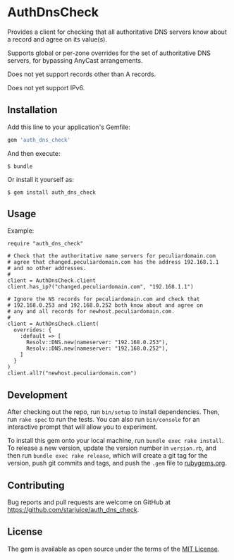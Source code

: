 # AuthDnsCheck

Provides a client for checking that all authoritative DNS servers know
about a record and agree on its value(s).

Supports global or per-zone overrides for the set of authoritative DNS
servers, for bypassing AnyCast arrangements.

Does not yet support records other than A records.

Does not yet support IPv6.

## Installation

Add this line to your application's Gemfile:

```ruby
gem 'auth_dns_check'
```

And then execute:

    $ bundle

Or install it yourself as:

    $ gem install auth_dns_check

## Usage

Example:

```
require "auth_dns_check"

# Check that the authoritative name servers for peculiardomain.com
# agree that changed.peculiardomain.com has the address 192.168.1.1
# and no other addresses.
#
client = AuthDnsCheck.client
client.has_ip?("changed.peculiardomain.com", "192.168.1.1")

# Ignore the NS records for peculiardomain.com and check that
# 192.168.0.253 and 192.168.0.252 both know about and agree on
# any and all records for newhost.peculiardomain.com.
#
client = AuthDnsCheck.client(
  overrides: {
    :default => [
      Resolv::DNS.new(nameserver: "192.168.0.253"),
      Resolv::DNS.new(nameserver: "192.168.0.252"),
    ]
  }
)
client.all?("newhost.peculiardomain.com")
```

## Development

After checking out the repo, run `bin/setup` to install dependencies. Then, run `rake spec` to run the tests. You can also run `bin/console` for an interactive prompt that will allow you to experiment.

To install this gem onto your local machine, run `bundle exec rake install`. To release a new version, update the version number in `version.rb`, and then run `bundle exec rake release`, which will create a git tag for the version, push git commits and tags, and push the `.gem` file to [rubygems.org](https://rubygems.org).

## Contributing

Bug reports and pull requests are welcome on GitHub at https://github.com/starjuice/auth_dns_check.

## License

The gem is available as open source under the terms of the [MIT License](https://opensource.org/licenses/MIT).
